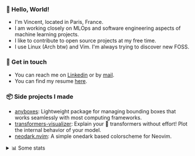 ### 👋 Hello, World!

- I'm Vincent, located in Paris, France.
- I am working closely on MLOps and software engineering aspects of machine learning projects.
- I like to contribute to open source projects at my free time.
- I use Linux (Arch btw) and Vim. I'm always trying to discover new FOSS.

### 🔗 Get in touch

- You can reach me on [Linkedin](https://www.linkedin.com/in/vincent-duchauffour-3a9641155/) or by [mail](mailto:vincent.duchauffour@proton.me).
- You can find my resume [here](https://raw.githubusercontent.com/VDuchauffour/resume/main/resume.pdf).

### 📦 Side projects I made

- [anyboxes](https://github.com/VDuchauffour/anyboxes): Lightweight package for managing bounding boxes that works seamlessly with most computing frameworks.
- [transformers-visualizer](https://github.com/VDuchauffour/transformers-visualizer): Explain your 🤗 transformers without effort! Plot the internal behavior of your model. 
- [neodark.nvim](https://github.com/VDuchauffour/neodark.nvim): A simple onedark based colorscheme for Neovim.

<details><summary>📊 Some stats</summary>  
  
<p align="center">
  <img alt="VDuchauffour's github stats" src="https://github-readme-stats.vercel.app/api?username=VDuchauffour&include_all_commits=true&show_icons=true&theme=react"/>
  <br />
  <img alt="VDuchauffour's streak stats" src="https://streak-stats.demolab.com?user=VDuchauffour&theme=react"/>
  <br />
  <img alt="VDuchauffour's language stats" src="https://github-readme-stats.vercel.app/api/top-langs/?username=VDuchauffour&count_private=true&include_all_commits=true&show_icons=true&layout=compact&theme=react"/>
  <!--   <br />
  <img alt="VDuchauffour's Wakatime stats" src="https://github-readme-stats.vercel.app/api/wakatime?username=VDuchauffour&theme=react"/> -->
</p>

#### 🧭 Wakatime stats
<!--START_SECTION:waka-->
![Code Time](http://img.shields.io/badge/Code%20Time-1%2C314%20hrs%2035%20mins-blue)

![Lines of code](https://img.shields.io/badge/From%20Hello%20World%20I%27ve%20Written-2.0%20million%20lines%20of%20code-blue)

**🐱 My GitHub Data** 

> 📦 966.7 kB Used in GitHub's Storage 
 > 
> 🏆 1,741 Contributions in the Year 2023
 > 
> 🚫 Not Opted to Hire
 > 
> 📜 9 Public Repositories 
 > 
> 🔑 2 Private Repositories 
 > 
**I'm a Night 🦉** 

```text
🌞 Morning                55 commits          █░░░░░░░░░░░░░░░░░░░░░░░░   04.21 % 
🌆 Daytime                360 commits         ███████░░░░░░░░░░░░░░░░░░   27.59 % 
🌃 Evening                672 commits         █████████████░░░░░░░░░░░░   51.49 % 
🌙 Night                  218 commits         ████░░░░░░░░░░░░░░░░░░░░░   16.70 % 
```
📅 **I'm Most Productive on Saturday** 

```text
Monday                   206 commits         ████░░░░░░░░░░░░░░░░░░░░░   15.79 % 
Tuesday                  84 commits          ██░░░░░░░░░░░░░░░░░░░░░░░   06.44 % 
Wednesday                235 commits         █████░░░░░░░░░░░░░░░░░░░░   18.01 % 
Thursday                 177 commits         ███░░░░░░░░░░░░░░░░░░░░░░   13.56 % 
Friday                   130 commits         ██░░░░░░░░░░░░░░░░░░░░░░░   09.96 % 
Saturday                 313 commits         ██████░░░░░░░░░░░░░░░░░░░   23.98 % 
Sunday                   160 commits         ███░░░░░░░░░░░░░░░░░░░░░░   12.26 % 
```


📊 **This Week I Spent My Time On** 

```text
💬 Programming Languages: 
Python                   38 hrs 19 mins      █████████████████████░░░░   84.48 % 
YAML                     2 hrs 32 mins       █░░░░░░░░░░░░░░░░░░░░░░░░   05.60 % 
Other                    2 hrs 7 mins        █░░░░░░░░░░░░░░░░░░░░░░░░   04.70 % 
Markdown                 37 mins             ░░░░░░░░░░░░░░░░░░░░░░░░░   01.36 % 
TOML                     29 mins             ░░░░░░░░░░░░░░░░░░░░░░░░░   01.10 % 
```


 Last Updated on 27/11/2023 00:37:17 UTC
<!--END_SECTION:waka-->
</details>
